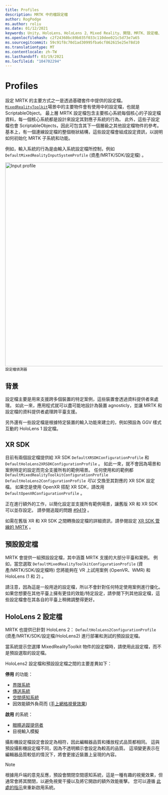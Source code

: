 ```yaml
---
title: Profiles
description: MRTK 中的檔設定檔
author: RogPodge
ms.author: roliu
ms.date: 01/12/2021
keywords: Unity、HoloLens、HoloLens 2、Mixed Reality、開發、MRTK、設定檔、
ms.openlocfilehash: c2f24360bc89b035f033c110dee021c5d73e7a65
ms.sourcegitcommit: 59c91f8c70d1ad30995fba6cf862615e25e78d10
ms.translationtype: MT
ms.contentlocale: zh-TW
ms.lasthandoff: 03/19/2021
ms.locfileid: "104702294"
---
```

# <a name="profiles"></a>Profiles

設定 MRTK 的主要方式之一是透過基礎套件中提供的設定檔。 [`MixedRealityToolkit`](xref:Microsoft.MixedReality.Toolkit.MixedRealityToolkit)場景中的主要物件會有使用中的設定檔，也就是 ScriptableObject。 最上層 MRTK 設定檔包含主要核心系統每個核心的子設定檔資料，每一個核心系統都是設計來設定其對應子系統的行為。 此外，這些子設定檔也會 ScriptableObjects，因此可包含其下一個層級之其他設定檔物件的參考。 基本上，有一個連線設定檔的整個樹狀結構，這些設定檔會組成設定資訊，以說明如何初始化 MRTK 子系統和功能。

例如，輸入系統的行為是由輸入系統設定檔所控制，例如 `DefaultMixedRealityInputSystemProfile` (資產/MRTK/SDK/設定檔) 。

<img src="../images/profiles/input_profile.png" width="650px" alt="Input profile" style="display:block;">
<sup>設定檔偵測器</sup>

## <a name="background"></a>背景

設定檔主要是用來支援跨多個裝置的特定案例，這些裝置會透過資料提供者來處理。 如此一來，應用程式就可以盡可能地設計為裝置 agnosticly，並讓 MRTK 和設定檔的資料提供者處理跨平臺支援。

另外還有一些設定檔是根據特定裝置的輸入功能來建立的，例如預設為 GGV 樣式互動的 HoloLens 1 設定檔。

## <a name="xr-sdk"></a>XR SDK

目前有兩個設定檔提供給 XR SDK `DefaultXRSDKConfigurationProfile` 和 `DefaultHoloLens2XRSDKConfigurationProfile` 。 如此一來，就不會因為場景和案例特定的設定而完全支援所有的範例場景。 任何使用和的範例都 `DefaultMixedRealityToolkitConfigurationProfile` `DefaultHoloLens2ConfigurationProfile` _可以_ 交換至其對應的 XR SDK 設定檔。 如果您是使用 OpenXR 搭配 XR SDK，請改用 `DefaultOpenXRConfigurationProfile` 。

正在進行額外的工作，以簡化設定並支援所有範例場景，讓舊版 XR 和 XR SDK 可以並存設定。 請參閱追蹤的問題 [#9419](https://github.com/microsoft/MixedRealityToolkit-Unity/issues/9419) 。

如需在舊版 XR 和 XR SDK 之間轉換設定檔的詳細資訊，請參閱設定 [XR SDK 管線的 MRTK](../../configuration/getting-started-with-mrtk-and-xrsdk.md#configuring-mrtk-for-the-xr-sdk-pipeline) 。

## <a name="default-profile"></a>預設設定檔

MRTK 會提供一組預設設定檔，其中涵蓋 MRTK 支援的大部分平臺和案例。 例如，當您選取 `DefaultMixedRealityToolkitConfigurationProfile` (資產/MRTK/SDK/設定檔時) 您將能夠在 VR 上試用案例 (OpenVR、WMR) 和 HoloLens (1 和 2) 。

請注意，因為這是一般用途的設定檔，所以不會針對任何特定使用案例進行優化。 如果您想要在其他平臺上擁有更佳的效能/特定設定，請參閱下列其他設定檔，這些設定檔會在其各自的平臺上稍微調整得更好。

## <a name="hololens-2-profile"></a>HoloLens 2 設定檔

MRTK 也提供已針對 HoloLens 2： `DefaultHoloLens2ConfigurationProfile` (資產/MRTK/SDK/設定檔/HoloLens2) 進行部署和測試的預設設定檔。

當系統提示您選擇 MixedRealityToolkit 物件的設定檔時，請使用此設定檔，而不是預設選取的設定檔。

HoloLens2 設定檔和預設設定檔之間的主要差異如下：

**停用** 的功能：

- [界限系統](../boundary/boundary-system-getting-started.md)
- [傳送系統](../teleport-system/teleport-system.md)
- [空間感知系統](../spatial-awareness/spatial-awareness-getting-started.md)
- 因效能額外負荷而 ([手上網格視覺效果](../input/hand-tracking.md)) 

**啟用** 的系統：

- [眼睛追蹤提供者](../input/eye-tracking/eye-tracking-main.md)
- 目視輸入模擬

攝影機設定檔設定會設定為相符，因此編輯器品質和播放程式品質都相同。 這與預設攝影機設定檔不同，因為不透明顯示會設定為較高的品質。 這項變更表示在編輯器品質較低的情況下，將會更接近裝置上呈現的內容。

> [!NOTE]
> 根據用戶端的意見反應，預設會關閉空間感知系統，這是一種有趣的視覺效果，但通常會將其關閉，以避免視覺干擾以及將它開啟的額外效能衝擊。 您可以遵循 [此處的指示](../spatial-awareness/spatial-awareness-getting-started.md)來重新啟用系統。
